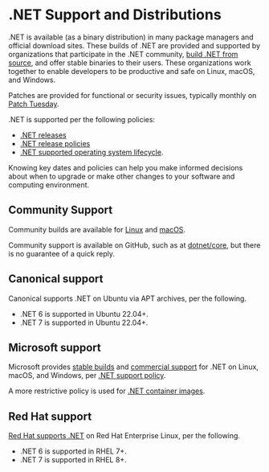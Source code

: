 # .NET Support and Distributions

.NET is available (as a binary distribution) in many package managers and official download sites. These builds of .NET are provided and supported by  organizations that participate in the .NET community, [build .NET from source](https://github.com/dotnet/dotnet), and offer stable binaries to their users. These organizations work together to enable developers to be productive and safe on Linux, macOS, and Windows.

Patches are provided for functional or security issues, typically monthly on [Patch Tuesday](https://en.wikipedia.org/wiki/Patch_Tuesday).

.NET is supported per the following policies:

* [.NET releases](releases.md)
* [.NET release policies](release-policies.md)
* [.NET supported operating system lifecycle](os-lifecycle-policy.md).

Knowing key dates and policies can help you make informed decisions about when to upgrade or make other changes to your software and computing environment.

## Community Support

Community builds are available for [Linux](linux.md) and [macOS](https://formulae.brew.sh/cask/dotnet-sdk).

Community support is available on GitHub, such as at [dotnet/core](https://github.com/dotnet/core), but there is no guarantee of a quick reply.

## Canonical support

Canonical supports .NET on Ubuntu via APT archives, per the following.

- .NET 6 is supported in Ubuntu 22.04+.
- .NET 7 is supported in Ubuntu 22.04+.

## Microsoft support

Microsoft provides [stable builds](https://dotnet.microsoft.com/download) and [commercial support](https://support.serviceshub.microsoft.com/supportforbusiness/onboarding) for .NET on Linux, macOS, and Windows, per [.NET support policy](https://dotnet.microsoft.com/platform/support/policy).

A more restrictive policy is used for [.NET container images](https://github.com/dotnet/dotnet-docker/blob/main/documentation/supported-platforms.md).

## Red Hat support

[Red Hat supports .NET](http://redhatloves.net/) on Red Hat Enterprise Linux, per the following.

- .NET 6 is supported in RHEL 7+.
- .NET 7 is supported in RHEL 8+.
